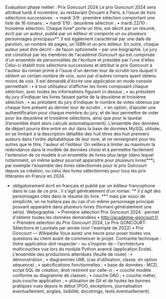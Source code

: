 Evaluation phase métier : Prix Goncourt 2024
Le prix Goncourt 2024 sera attribué lundi 4 novembre, au restaurant Drouant à Paris, à l'issue de trois sélections successives :
•
mardi 3/9 : première sélection comportant une liste de 16 romans ;
•
mardi 1/10 : deuxième sélection ;
•
mardi 22/10 : troisième sélection.
Chaque livre* porte un titre, est décrit par un résumé, écrit par un auteur, publié par un éditeur et comporte un ou plusieurs personnages principaux**. Il est également caractérisé par une date de parution, un nombre de pages, un ISBN et un prix éditeur. En outre, chaque auteur peut être décrit – de façon optionnelle – par une biographie.
Le jury est constitué par les membres de l'académie Goncourt qui est composée d'un ensemble de personnalités de l'écriture et présidée par l'une d'elles. Celui-ci établit trois sélections successives et attribut le prix Goncourt à l'auteur du roman primé à l'issue d'un dernier tour de scrutin lors duquel il obtient un certain nombre de voix, suivi par d'autres romans ayant obtenu moins de voix.
Il est demandé d'écrire une application en mode console permettant :
•
à tout utilisateur d’afficher les livres composant chaque sélection, avec toutes les informations figurant ci-dessus ;
•
au président du jury d’indiquer les livres faisant partie de la deuxième et troisième sélection ;
•
au président du jury d’indiquer le nombre de votes obtenus par chaque livre présent au dernier tour de scrutin ;
•
en option, d’ajouter une authentification pour chaque membre du jury, et de leur permettre de voter pour les deuxième et troisième sélections, ainsi que pour le lauréat (l’ensemble étant alors calculé automatiquement).
L’ensemble des données de départ pourra être entré en dur dans la base de données MySQL utilisée, en se limitant à la description détaillée des huit titres des huit premiers auteurs dans l'ordre alphabétique de leur nom, et ne renseignant pour les autres que le titre, l'auteur et l'éditeur. On veillera à limiter au maximum la redondance dans le modèle de données choisi et à permettre facilement l'extension de ce modèle à un ensemble de livres plus large (dans lequel notamment, un même auteur pourrait apparaitre pour plusieurs livres***), par exemple l'ensemble des livres sélectionnés pour le prix Goncourt depuis sa création, ou celui des livres sélectionnés pour tous les prix littéraires en France en 2024.
* obligatoirement écrit en français et publié par un éditeur francophone dans le cas de ce prix ; il s'agit généralement d'un roman.
** il s'agit des personnages cités dans le résumé du livre.
*** mais par souci de simplicité, on ne traitera pas du cas d'un même personnage principal pouvant apparaitre dans plusieurs livres (formant généralement une série).
Webographie :
•
Première sélection Prix Goncourt 2024 : permet d'obtenir toutes les données demandées
•
http://academie-goncourt.fr > Première sélection du Prix Goncourt 2024, Le Prix GONCOURT: Sélections et Lauréats par année (voir l'exemple de 2022)
•
Prix Goncourt — Wikipédia
Vous aurez une heure pour poser toutes vos questions au client avant de commencer le projet.
Contrainte technique : Votre application doit respecter – ou s’inspirer de – l’architecture multicouches vue lors du module Python avancé (application Ecole).
L’ensemble des productions attendues (feuille de route) :
•
démonstration ;
•
diagrammes UML (cas d’utilisation, classe, en option séquence) ;
•
spécifications fonctionnelles ;
•
base de données : MCD, script SQL de création, droit restreint sur celle-ci ;
•
couche modèle conforme au diagramme de classes ;
•
couche DAO ;
•
couche métier, puis couche application ;
•
utilisation de Git et de toutes les bonnes pratiques vues depuis le début (POO, exceptions, journalisation éventuellement, anglais, lisibilité, docstrings, tests éventuellement).

